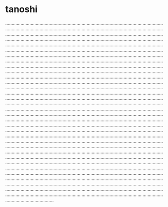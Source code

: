 # tanoshi

..................................................................................................................................................................................................................................................................................................................................................................................................................................................................................................................................................................................................................................................................................................................................................................................................................................................................................................................................................................................................................................................................................................................................................................................................................................................................................................................................................................................................................................................................................................................................................................................................................................................................................................................................................................................................................................................................................................................................................................................................................................................................................................................................................................................................................................................................................................................................................................................................................................................................................................................................................................................................................................................................................................................................................................................................................................................................................................................................................................................................................................................................................................................................................................................................................................................................................................................................................................................................................................................................................................................................................................................................................................................................................................................................................................................................................................................................................................................................................................................................................................................................................................................................................................................................................................................................................................